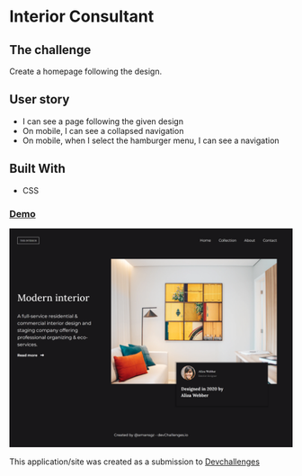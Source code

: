 # Interior Consultant

## The challenge
Create a homepage following the design.

## User story

- I can see a page following the given design
- On mobile, I can see a collapsed navigation
- On mobile, when I select the hamburger menu, I can see a navigation


## Built With

- CSS

<div>
  <h3>
    <a href="https://amansgz.github.io/css-interior-consultant/" target="_blank">
      Demo
    </a>
  </h3>
</div>

![screenshot](./assets/preview.png)


This application/site was created as a submission to <a href="https://legacy.devchallenges.io/paths/responsive-web-developer">Devchallenges</a> 
